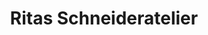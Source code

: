 ---
title: "Ritas Schneideratelier"
url: /ludwigshafen-am-rhein/ritas-schneideratelier/
shop: Schneiderei
---